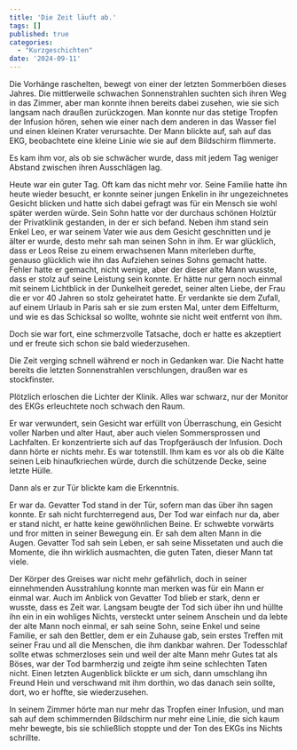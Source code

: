 ```yaml
---
title: 'Die Zeit läuft ab.'
tags: []
published: true
categories: 
  - "Kurzgeschichten"
date: '2024-09-11'
---
```


Die Vorhänge raschelten, bewegt von einer der letzten Sommerböen dieses Jahres. Die mittlerweile schwachen Sonnenstrahlen suchten sich ihren Weg in das Zimmer, aber man konnte ihnen bereits dabei zusehen, wie sie sich langsam nach draußen zurückzogen. Man konnte nur das stetige Tropfen der Infusion hören, sehen wie einer nach dem anderen in das Wasser fiel und einen kleinen Krater verursachte. Der Mann blickte auf, sah auf das EKG, beobachtete eine kleine Linie wie sie auf dem Bildschirm flimmerte.

Es kam ihm vor, als ob sie schwächer wurde, dass mit jedem Tag weniger Abstand zwischen ihren Ausschlägen lag.

Heute war ein guter Tag. Oft kam das nicht mehr vor. Seine Familie hatte ihn heute wieder besucht, er konnte seiner jungen Enkelin in ihr ungezeichnetes Gesicht blicken und hatte sich dabei gefragt was für ein Mensch sie wohl später werden würde. Sein Sohn hatte vor der durchaus schönen Holztür der Privatklinik gestanden, in der er sich befand. Neben ihm stand sein Enkel Leo, er war seinem Vater wie aus dem Gesicht geschnitten und je älter er wurde, desto mehr sah man seinen Sohn in ihm. Er war glücklich, dass er Leos Reise zu einem erwachsenen Mann miterleben durfte, genauso glücklich wie ihn das Aufziehen seines Sohns gemacht hatte. Fehler hatte er gemacht, nicht wenige, aber der dieser alte Mann wusste, dass er stolz auf seine Leistung sein konnte. Er hätte nur gern noch einmal mit seinem Lichtblick in der Dunkelheit geredet, seiner alten Liebe, der Frau die er vor 40 Jahren so stolz geheiratet hatte. Er verdankte sie dem Zufall, auf einem Urlaub in Paris sah er sie zum ersten Mal, unter dem Eiffelturm, und wie es das Schicksal so wollte, wohnte sie nicht weit entfernt von ihm.

Doch sie war fort, eine schmerzvolle Tatsache, doch er hatte es akzeptiert und er freute sich schon sie bald wiederzusehen.

Die Zeit verging schnell während er noch in Gedanken war. Die Nacht hatte bereits die letzten Sonnenstrahlen verschlungen, draußen war es stockfinster.

Plötzlich erloschen die Lichter der Klinik. Alles war schwarz, nur der Monitor des EKGs erleuchtete noch schwach den Raum.

Er war verwundert, sein Gesicht war erfüllt von Überraschung, ein Gesicht voller Narben und alter Haut, aber auch vielen Sommersprossen und Lachfalten. Er konzentrierte sich auf das Tropfgeräusch der Infusion. Doch dann hörte er nichts mehr. Es war totenstill. Ihm kam es vor als ob die Kälte seinen Leib hinaufkriechen würde, durch die schützende Decke, seine letzte Hülle.

Dann als er zur Tür blickte kam die Erkenntnis.

Er war da. Gevatter Tod stand in der Tür, sofern man das über ihn sagen konnte. Er sah nicht furchterregend aus, Der Tod war einfach nur da, aber er stand nicht, er hatte keine gewöhnlichen Beine. Er schwebte vorwärts und fror mitten in seiner Bewegung ein. Er sah dem alten Mann in die Augen. Gevatter Tod sah sein Leben, er sah seine Missetaten und auch die Momente, die ihn wirklich ausmachten, die guten Taten, dieser Mann tat viele.

Der Körper des Greises war nicht mehr gefährlich, doch in seiner einnehmenden Ausstrahlung konnte man merken was für ein Mann er einmal war. Auch im Anblick von Gevatter Tod blieb er stark, denn er wusste, dass es Zeit war. Langsam beugte der Tod sich über ihn und hüllte ihn ein in ein wohliges Nichts, versteckt unter seinem Anschein und da lebte der alte Mann noch einmal, er sah seine Sohn, seine Enkel und seine Familie, er sah den Bettler, dem er ein Zuhause gab, sein erstes Treffen mit seiner Frau und all die Menschen, die ihm dankbar wahren. Der Todesschlaf sollte etwas schmerzloses sein und weil der alte Mann mehr Gutes tat als Böses, war der Tod barmherzig und zeigte ihm seine schlechten Taten nicht. Einen letzten Augenblick blickte er um sich, dann umschlang ihn Freund Hein und verschwand mit ihm dorthin, wo das danach sein sollte, dort, wo er hoffte, sie wiederzusehen.

In seinem Zimmer hörte man nur mehr das Tropfen einer Infusion, und man sah auf dem schimmernden Bildschirm nur mehr eine Linie, die sich kaum mehr bewegte, bis sie schließlich stoppte und der Ton des EKGs ins Nichts schrillte.

